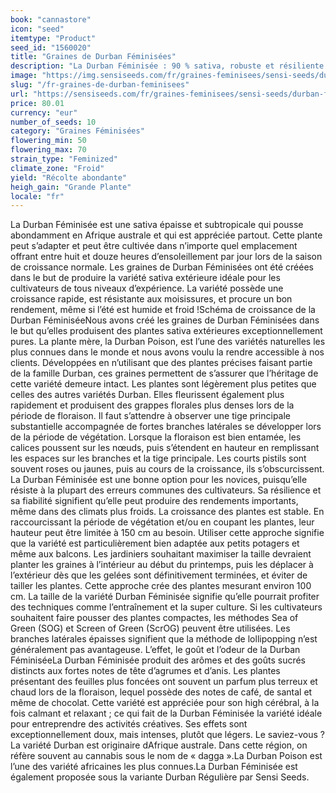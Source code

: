 ```yaml
---
book: "cannastore"
icon: "seed"
itemtype: "Product"
seed_id: "1560020"
title: "Graines de Durban Féminisées"
description: "La Durban Féminisée : 90 % sativa, robuste et résiliente. Peuvent survivre aux températures froides et produire un bon rendement."
image: "https://img.sensiseeds.com/fr/graines-feminisees/sensi-seeds/durban-femelle-image.png"
slug: "/fr-graines-de-durban-feminisees"
url: "https://sensiseeds.com/fr/graines-feminisees/sensi-seeds/durban-femelle?a_aid=cannastore"
price: 80.01
currency: "eur"
number_of_seeds: 10
category: "Graines Féminisées"
flowering_min: 50
flowering_max: 70
strain_type: "Feminized"
climate_zone: "Froid"
yield: "Récolte abondante"
heigh_gain: "Grande Plante"
locale: "fr"
---
```

La Durban Féminisée est une sativa épaisse et subtropicale qui pousse abondamment en Afrique australe et qui est appréciée partout. Cette plante peut s’adapter et peut être cultivée dans n’importe quel emplacement offrant entre huit et douze heures d’ensoleillement par jour lors de la saison de croissance normale. Les graines de Durban Féminisées ont été créées dans le but de produire la variété sativa extérieure idéale pour les cultivateurs de tous niveaux d’expérience. La variété possède une croissance rapide, est résistante aux moisissures, et procure un bon rendement, même si l’été est humide et froid !Schéma de croissance de la Durban FéminiséeNous avons créé les graines de Durban Féminisées dans le but qu’elles produisent des plantes sativa extérieures exceptionnellement pures. La plante mère, la Durban Poison, est l’une des variétés naturelles les plus connues dans le monde et nous avons voulu la rendre accessible à nos clients. Développées en n’utilisant que des plantes précises faisant partie de la famille Durban, ces graines permettent de s’assurer que l’héritage de cette variété demeure intact. Les plantes sont légèrement plus petites que celles des autres variétés Durban. Elles fleurissent également plus rapidement et produisent des grappes florales plus denses lors de la période de floraison. Il faut s’attendre à observer une tige principale substantielle accompagnée de fortes branches latérales se développer lors de la période de végétation. Lorsque la floraison est bien entamée, les calices poussent sur les nœuds, puis s’étendent en hauteur en remplissant les espaces sur les branches et la tige principale. Les courts pistils sont souvent roses ou jaunes, puis au cours de la croissance, ils s’obscurcissent. La Durban Féminisée est une bonne option pour les novices, puisqu’elle résiste à la plupart des erreurs communes des cultivateurs. Sa résilience et sa fiabilité signifient qu’elle peut produire des rendements importants, même dans des climats plus froids. La croissance des plantes est stable. En raccourcissant la période de végétation et/ou en coupant les plantes, leur hauteur peut être limitée à 150 cm au besoin. Utiliser cette approche signifie que la variété est particulièrement bien adaptée aux petits potagers et même aux balcons. Les jardiniers souhaitant maximiser la taille devraient planter les graines à l’intérieur au début du printemps, puis les déplacer à l’extérieur dès que les gelées sont définitivement terminées, et éviter de tailler les plantes. Cette approche crée des plantes mesurant environ 100 cm. La taille de la variété Durban Féminisée signifie qu’elle pourrait profiter des techniques comme l’entraînement et la super culture. Si les cultivateurs souhaitent faire pousser des plantes compactes, les méthodes Sea of Green (SOG) et Screen of Green (ScrOG) peuvent être utilisées. Les branches latérales épaisses signifient que la méthode de lollipopping n’est généralement pas avantageuse. L’effet, le goût et l’odeur de la Durban FéminiséeLa Durban Féminisée produit des arômes et des goûts sucrés distincts aux fortes notes de tête d’agrumes et d’anis. Les plantes présentant des feuilles plus foncées ont souvent un parfum plus terreux et chaud lors de la floraison, lequel possède des notes de café, de santal et même de chocolat. Cette variété est appréciée pour son high cérébral, à la fois calmant et relaxant ; ce qui fait de la Durban Féminisée la variété idéale pour entreprendre des activités créatives. Ses effets sont exceptionnellement doux, mais intenses, plutôt que légers. Le saviez-vous ?La variété Durban est originaire dAfrique australe. Dans cette région, on réfère souvent au cannabis sous le nom de « dagga ».La Durban Poison est l’une des variété africaines les plus connues.La Durban Féminisée est également proposée sous la variante Durban Régulière par Sensi Seeds.
